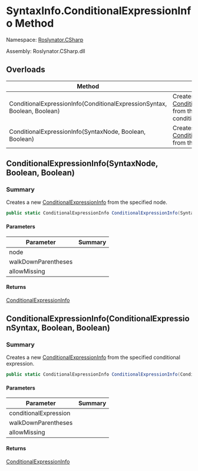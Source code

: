 # SyntaxInfo\.ConditionalExpressionInfo Method

Namespace: [Roslynator.CSharp](../../README.md)

Assembly: Roslynator\.CSharp\.dll

## Overloads

| Method | Summary |
| ------ | ------- |
| ConditionalExpressionInfo\(ConditionalExpressionSyntax, Boolean, Boolean\) | Creates a new [ConditionalExpressionInfo](../../Syntax/ConditionalExpressionInfo/README.md) from the specified conditional expression\. |
| ConditionalExpressionInfo\(SyntaxNode, Boolean, Boolean\) | Creates a new [ConditionalExpressionInfo](../../Syntax/ConditionalExpressionInfo/README.md) from the specified node\. |

## ConditionalExpressionInfo\(SyntaxNode, Boolean, Boolean\)

### Summary

Creates a new [ConditionalExpressionInfo](../../Syntax/ConditionalExpressionInfo/README.md) from the specified node\.

```csharp
public static ConditionalExpressionInfo ConditionalExpressionInfo(SyntaxNode node, bool walkDownParentheses = true, bool allowMissing = false)
```

#### Parameters

| Parameter | Summary |
| --------- | ------- |
| node | |
| walkDownParentheses | |
| allowMissing | |

#### Returns

[ConditionalExpressionInfo](../../Syntax/ConditionalExpressionInfo/README.md)




## ConditionalExpressionInfo\(ConditionalExpressionSyntax, Boolean, Boolean\)

### Summary

Creates a new [ConditionalExpressionInfo](../../Syntax/ConditionalExpressionInfo/README.md) from the specified conditional expression\.

```csharp
public static ConditionalExpressionInfo ConditionalExpressionInfo(ConditionalExpressionSyntax conditionalExpression, bool walkDownParentheses = true, bool allowMissing = false)
```

#### Parameters

| Parameter | Summary |
| --------- | ------- |
| conditionalExpression | |
| walkDownParentheses | |
| allowMissing | |

#### Returns

[ConditionalExpressionInfo](../../Syntax/ConditionalExpressionInfo/README.md)





